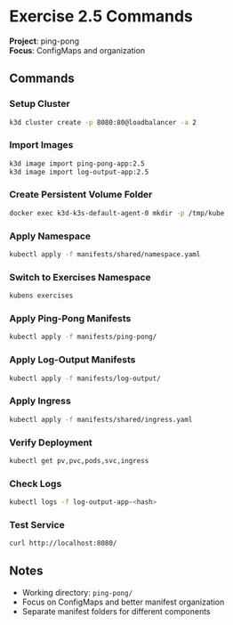 # Exercise 2.5 Commands

**Project**: ping-pong  
**Focus**: ConfigMaps and organization

## Commands

### Setup Cluster
```bash
k3d cluster create -p 8080:80@loadbalancer -a 2
```

### Import Images
```bash
k3d image import ping-pong-app:2.5
k3d image import log-output-app:2.5
```

### Create Persistent Volume Folder
```bash
docker exec k3d-k3s-default-agent-0 mkdir -p /tmp/kube
```

### Apply Namespace
```bash
kubectl apply -f manifests/shared/namespace.yaml
```

### Switch to Exercises Namespace
```bash
kubens exercises
```

### Apply Ping-Pong Manifests
```bash
kubectl apply -f manifests/ping-pong/
```

### Apply Log-Output Manifests
```bash
kubectl apply -f manifests/log-output/
```

### Apply Ingress
```bash
kubectl apply -f manifests/shared/ingress.yaml
```

### Verify Deployment
```bash
kubectl get pv,pvc,pods,svc,ingress
```

### Check Logs
```bash
kubectl logs -f log-output-app-<hash>
```

### Test Service
```bash
curl http://localhost:8080/
```

## Notes
- Working directory: `ping-pong/`
- Focus on ConfigMaps and better manifest organization
- Separate manifest folders for different components
